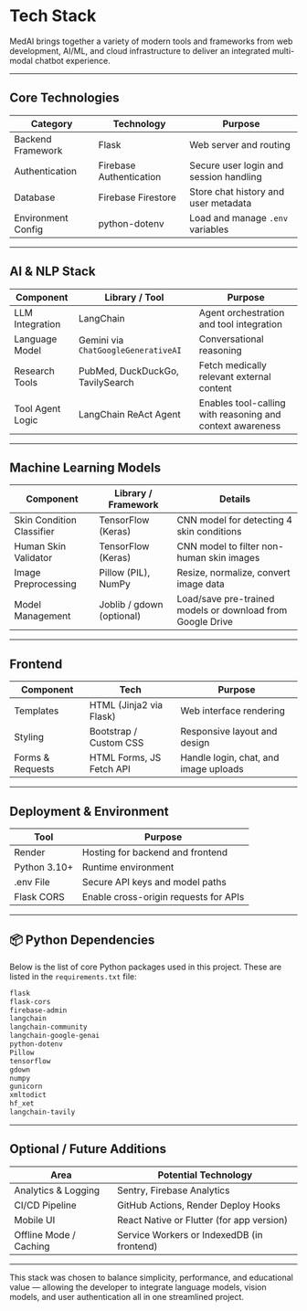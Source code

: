 # Tech Stack

MedAI brings together a variety of modern tools and frameworks from web development, AI/ML, and cloud infrastructure to deliver an integrated multi-modal chatbot experience.

---

## Core Technologies

| Category              | Technology                  | Purpose |
|-----------------------|-----------------------------|---------|
| Backend Framework     | Flask                       | Web server and routing |
| Authentication        | Firebase Authentication     | Secure user login and session handling |
| Database              | Firebase Firestore          | Store chat history and user metadata |
| Environment Config    | python-dotenv               | Load and manage `.env` variables |

---

## AI & NLP Stack

| Component             | Library / Tool              | Purpose |
|-----------------------|-----------------------------|---------|
| LLM Integration       | LangChain                   | Agent orchestration and tool integration |
| Language Model        | Gemini via `ChatGoogleGenerativeAI` | Conversational reasoning |
| Research Tools        | PubMed, DuckDuckGo, TavilySearch | Fetch medically relevant external content |
| Tool Agent Logic      | LangChain ReAct Agent       | Enables tool-calling with reasoning and context awareness |

---

## Machine Learning Models

| Component                    | Library / Framework     | Details |
|------------------------------|--------------------------|---------|
| Skin Condition Classifier    | TensorFlow (Keras)       | CNN model for detecting 4 skin conditions |
| Human Skin Validator         | TensorFlow (Keras)       | CNN model to filter non-human skin images |
| Image Preprocessing          | Pillow (PIL), NumPy      | Resize, normalize, convert image data |
| Model Management             | Joblib / gdown (optional) | Load/save pre-trained models or download from Google Drive |

---

## Frontend

| Component             | Tech                        | Purpose |
|-----------------------|-----------------------------|---------|
| Templates             | HTML (Jinja2 via Flask)     | Web interface rendering |
| Styling               | Bootstrap / Custom CSS      | Responsive layout and design |
| Forms & Requests      | HTML Forms, JS Fetch API    | Handle login, chat, and image uploads |

---

## Deployment & Environment

| Tool                  | Purpose |
|-----------------------|---------|
| Render                | Hosting for backend and frontend |
| Python 3.10+          | Runtime environment |
| .env File             | Secure API keys and model paths |
| Flask CORS            | Enable cross-origin requests for APIs |

---

## 📦 Python Dependencies

Below is the list of core Python packages used in this project. These are listed in the `requirements.txt` file:

```txt
flask
flask-cors
firebase-admin
langchain
langchain-community
langchain-google-genai
python-dotenv
Pillow
tensorflow
gdown
numpy
gunicorn
xmltodict
hf_xet
langchain-tavily

```

---

## Optional / Future Additions

| Area                  | Potential Technology |
|-----------------------|----------------------|
| Analytics & Logging   | Sentry, Firebase Analytics |
| CI/CD Pipeline        | GitHub Actions, Render Deploy Hooks |
| Mobile UI             | React Native or Flutter (for app version) |
| Offline Mode / Caching| Service Workers or IndexedDB (in frontend) |

---

This stack was chosen to balance simplicity, performance, and educational value — allowing the developer to integrate language models, vision models, and user authentication all in one streamlined project.

